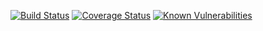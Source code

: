 [![Build Status](https://travis-ci.com/joshua-yan/National-Park-Search-Interface.svg?branch=master)](https://travis-ci.com/joshua-yan/National-Park-Search-Interface)
[![Coverage Status](https://coveralls.io/repos/github/joshua-yan/National-Park-Search-Interface/badge.svg?branch=master)](https://coveralls.io/github/joshua-yan/National-Park-Search-Interface?branch=master)
[![Known Vulnerabilities](https://snyk.io/test/github/joshua-yan/National-Park-Search-Interface/badge.svg?targetFile=package.json)](https://snyk.io/test/github/joshua-yan/National-Park-Search-Interface?targetFile=package.json)
